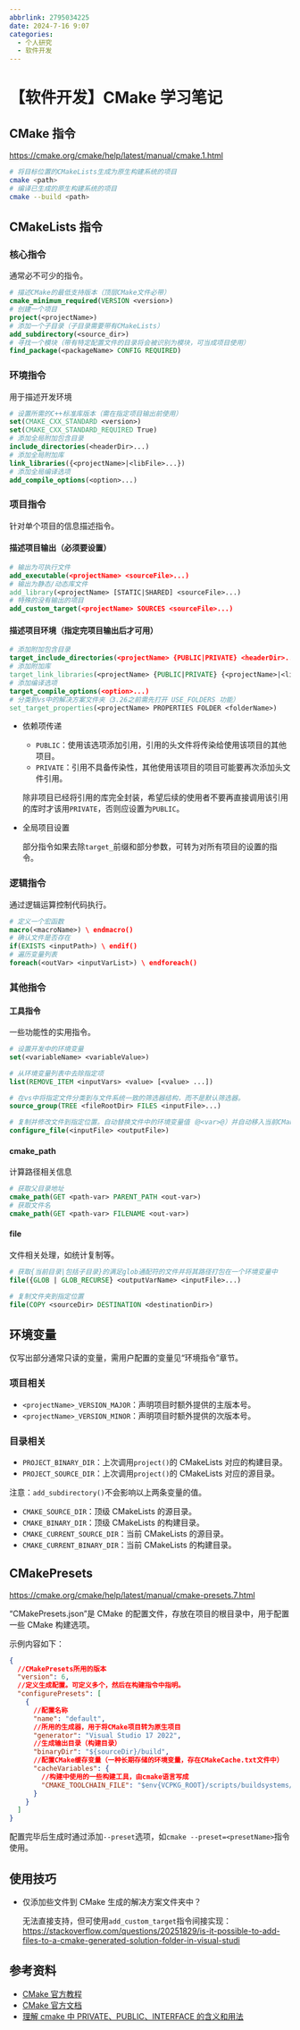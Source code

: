 ```yaml
---
abbrlink: 2795034225
date: 2024-7-16 9:07
categories:
  - 个人研究
  - 软件开发
---
```


# 【软件开发】CMake 学习笔记

## CMake 指令

https://cmake.org/cmake/help/latest/manual/cmake.1.html

```bash
# 将目标位置的CMakeLists生成为原生构建系统的项目
cmake <path>
# 编译已生成的原生构建系统的项目
cmake --build <path>
```

## CMakeLists 指令

### 核心指令

通常必不可少的指令。

```cmake
# 描述CMake的最低支持版本（顶层CMake文件必带）
cmake_minimum_required(VERSION <version>)
# 创建一个项目
project(<projectName>)
# 添加一个子目录（子目录需要带有CMakeLists）
add_subdirectory(<source_dir>)
# 寻找一个模块（带有特定配置文件的目录将会被识别为模块，可当成项目使用）
find_package(<packageName> CONFIG REQUIRED)
```

### 环境指令

用于描述开发环境

```cmake
# 设置所需的C++标准库版本（需在指定项目输出前使用）
set(CMAKE_CXX_STANDARD <version>)
set(CMAKE_CXX_STANDARD_REQUIRED True)
# 添加全局附加包含目录
include_directories(<headerDir>...)
# 添加全局附加库
link_libraries({<projectName>|<libFile>...})
# 添加全局编译选项
add_compile_options(<option>...)
```

### 项目指令

针对单个项目的信息描述指令。

#### 描述项目输出（必须要设置）

```cmake
# 输出为可执行文件
add_executable(<projectName> <sourceFile>...)
# 输出为静态/动态库文件
add_library(<projectName> [STATIC|SHARED] <sourceFile>...)
# 特殊的没有输出的项目
add_custom_target(<projectName> SOURCES <sourceFile>...)
```

#### 描述项目环境（指定完项目输出后才可用）

```cmake
# 添加附加包含目录
target_include_directories(<projectName> {PUBLIC|PRIVATE} <headerDir>...)
# 添加附加库
target_link_libraries(<projectName> {PUBLIC|PRIVATE} {<projectName>|<libFile>...})
# 添加编译选项
target_compile_options(<option>...)
# 分类到vs中的解决方案文件夹（3.26之前需先打开 USE_FOLDERS 功能）
set_target_properties(<projectName> PROPERTIES FOLDER <folderName>)
```

- 依赖项传递

  - `PUBLIC`：使用该选项添加引用，引用的头文件将传染给使用该项目的其他项目。
  - `PRIVATE`：引用不具备传染性，其他使用该项目的项目可能要再次添加头文件引用。

  除非项目已经将引用的库完全封装，希望后续的使用者不要再直接调用该引用的库时才该用`PRIVATE`，否则应设置为`PUBLIC`。

- 全局项目设置

  部分指令如果去除`target_`前缀和部分参数，可转为对所有项目的设置的指令。

### 逻辑指令

通过逻辑运算控制代码执行。

```cmake
# 定义一个宏函数
macro(<macroName>) \ endmacro()
# 确认文件是否存在
if(EXISTS <inputPath>) \ endif()
# 遍历变量列表
foreach(<outVar> <inputVarList>) \ endforeach()
```

### 其他指令

#### 工具指令

一些功能性的实用指令。

```cmake
# 设置开发中的环境变量
set(<variableName> <variableValue>)

# 从环境变量列表中去除指定项
list(REMOVE_ITEM <inputVars> <value> [<value> ...])

# 在vs中将指定文件分类到与文件系统一致的筛选器结构，而不是默认筛选器。
source_group(TREE <fileRootDir> FILES <inputFile>...)

# 复制并修改文件到指定位置。自动替换文件中的环境变量值（@<var>@）并自动移入当前CMakeLists的构建目录。
configure_file(<inputFile> <outputFile>)
```

#### cmake_path

计算路径相关信息

```cmake
# 获取父目录地址
cmake_path(GET <path-var> PARENT_PATH <out-var>)
# 获取文件名
cmake_path(GET <path-var> FILENAME <out-var>)
```

#### file

文件相关处理，如统计复制等。

```cmake
# 获取{当前目录|包括子目录}的满足glob通配符的文件并将其路径打包在一个环境变量中
file({GLOB | GLOB_RECURSE} <outputVarName> <inputFile>...)

# 复制文件夹到指定位置
file(COPY <sourceDir> DESTINATION <destinationDir>)
```

## 环境变量

仅写出部分通常只读的变量，需用户配置的变量见“环境指令”章节。

### 项目相关

- `<projectName>_VERSION_MAJOR`：声明项目时额外提供的主版本号。
- `<projectName>_VERSION_MINOR`：声明项目时额外提供的次版本号。

### 目录相关

- `PROJECT_BINARY_DIR`：上次调用`project()`的 CMakeLists 对应的构建目录。
- `PROJECT_SOURCE_DIR`：上次调用`project()`的 CMakeLists 对应的源目录。

注意：`add_subdirectory()`不会影响以上两条变量的值。

- `CMAKE_SOURCE_DIR`：顶级 CMakeLists 的源目录。
- `CMAKE_BINARY_DIR`：顶级 CMakeLists 的构建目录。
- `CMAKE_CURRENT_SOURCE_DIR`：当前 CMakeLists 的源目录。
- `CMAKE_CURRENT_BINARY_DIR`：当前 CMakeLists 的构建目录。

## CMakePresets

https://cmake.org/cmake/help/latest/manual/cmake-presets.7.html

“CMakePresets.json”是 CMake 的配置文件，存放在项目的根目录中，用于配置一些 CMake 构建选项。

示例内容如下：

```json
{
  //CMakePresets所用的版本
  "version": 6,
  //定义生成配置。可定义多个，然后在构建指令中指明。
  "configurePresets": [
    {
      //配置名称
      "name": "default",
      //所用的生成器，用于将CMake项目转为原生项目
      "generator": "Visual Studio 17 2022",
      //生成输出目录（构建目录）
      "binaryDir": "${sourceDir}/build",
      //配置CMake缓存变量（一种长期存储的环境变量，存在CMakeCache.txt文件中）
      "cacheVariables": {
        //构建中使用的一些构建工具，由cmake语言写成
        "CMAKE_TOOLCHAIN_FILE": "$env{VCPKG_ROOT}/scripts/buildsystems/vcpkg.cmake"
      }
    }
  ]
}
```

配置完毕后生成时通过添加`--preset`选项，如`cmake --preset=<presetName>`指令使用。

## 使用技巧

- 仅添加些文件到 CMake 生成的解决方案文件夹中？

  无法直接支持，但可使用`add_custom_target`指令间接实现：  
  https://stackoverflow.com/questions/20251829/is-it-possible-to-add-files-to-a-cmake-generated-solution-folder-in-visual-studi

## 参考资料

- [CMake 官方教程](https://cmake.org/cmake/help/latest/guide/tutorial/index.html)
- [CMake 官方文档](https://cmake.org/cmake/help/latest/index.html)
- [理解 cmake 中 PRIVATE、PUBLIC、INTERFACE 的含义和用法](https://blog.csdn.net/qq_41314786/article/details/129970547)
